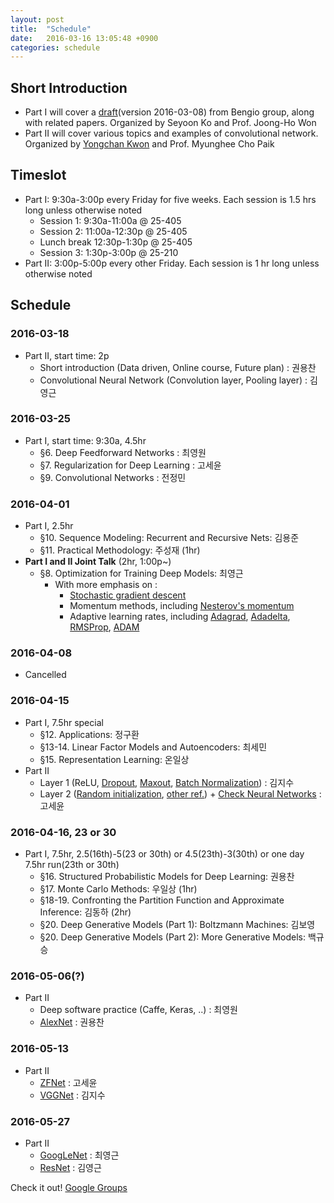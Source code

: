 ```yaml
---
layout: post
title:  "Schedule"
date:   2016-03-16 13:05:48 +0900
categories: schedule
---
```

## Short Introduction

* Part I will cover a [draft](http://www.deeplearningbook.org/)(version 2016-03-08) from Bengio group, along with related papers.  Organized by Seyoon Ko and Prof. Joong-Ho Won
* Part II will cover various topics and examples of convolutional network. Organized by [Yongchan Kwon](https://ykwon0407.github.io) and Prof. Myunghee Cho Paik

## Timeslot

* Part I: 9:30a-3:00p every Friday for five weeks. Each session is 1.5 hrs long unless otherwise noted
    * Session 1: 9:30a-11:00a @ 25-405
    * Session 2: 11:00a-12:30p @ 25-405
    * Lunch break 12:30p-1:30p @ 25-405
    * Session 3: 1:30p-3:00p @ 25-210
* Part II: 3:00p-5:00p every other Friday. Each session is 1 hr long unless otherwise noted


## Schedule

### 2016-03-18

* Part II, start time: 2p
    - Short introduction (Data driven, Online course, Future plan) : 권용찬
    - Convolutional Neural Network (Convolution layer, Pooling layer) : 김영근

### 2016-03-25

* Part I, start time: 9:30a, 4.5hr
    * §6. Deep Feedforward Networks : 최영원
    * §7. Regularization for Deep Learning : 고세윤
    * §9. Convolutional Networks : 전정민

### 2016-04-01

* Part I, 2.5hr 
    * §10. Sequence Modeling: Recurrent and Recursive Nets: 김용준
    * §11. Practical Methodology: 주성재 (1hr)
* __Part I and II Joint Talk__ (2hr, 1:00p~)
    * §8. Optimization for Training Deep Models: 최영근
        * With more emphasis on :
            * [Stochastic gradient descent](https://github.com/cs231n/cs231n.github.io/blob/master/neural-networks-3.md#sgd)
            * Momentum methods, including [Nesterov's momentum](http://arxiv.org/pdf/1212.0901v2.pdf)
            * Adaptive learning rates, including [Adagrad](http://jmlr.org/papers/v12/duchi11a.html), [Adadelta](http://arxiv.org/abs/1212.5701), [RMSProp](http://www.cs.toronto.edu/~tijmen/csc321/slides/lecture_slides_lec6.pdf), [ADAM](http://arxiv.org/abs/1412.6980) 

### 2016-04-08 

* Cancelled

### 2016-04-15

* Part I, 7.5hr special
    * §12. Applications: 정구환
    * §13-14. Linear Factor Models and Autoencoders: 최세민
    * §15. Representation Learning: 온일상
* Part II
    - Layer 1 (ReLU, [Dropout](https://www.cs.toronto.edu/~hinton/absps/JMLRdropout.pdf), [Maxout](http://jmlr.csail.mit.edu/proceedings/papers/v28/goodfellow13.pdf), [Batch Normalization](http://arxiv.org/abs/1502.03167)) : 김지수
    - Layer 2 ([Random initialization](http://jmlr.org/proceedings/papers/v9/glorot10a/glorot10a.pdf), [other ref.](http://arxiv.org/abs/1502.01852)) + [Check Neural Networks](https://github.com/cs231n/cs231n.github.io/blob/master/neural-networks-3.md#baby) : 고세윤

### 2016-04-16, 23 or 30
* Part I, 7.5hr, 2.5(16th)-5(23 or 30th) or 4.5(23th)-3(30th) or one day 7.5hr run(23th or 30th)
    * §16. Structured Probabilistic Models for Deep Learning: 권용찬
    * §17. Monte Carlo Methods: 우일상 (1hr)
    * §18-19. Confronting the Partition Function and Approximate Inference: 김동하 (2hr)
    * §20. Deep Generative Models (Part 1): Boltzmann Machines: 김보영
    * §20. Deep Generative Models (Part 2): More Generative Models: 백규승

### 2016-05-06(?)
* Part II
    - Deep software practice (Caffe, Keras, ..) : 최영원
    - [AlexNet](http://papers.nips.cc/paper/4824-imagenet-classification-with-deep-convolutional-neural-networks.pdf) : 권용찬
 
### 2016-05-13
* Part II
    - [ZFNet](http://arxiv.org/abs/1311.2901) : 고세윤
    - [VGGNet](http://www.robots.ox.ac.uk/~vgg/research/very_deep/) : 김지수
 
### 2016-05-27

* Part II
    - [GoogLeNet](http://arxiv.org/abs/1409.4842) : 최영근
    - [ResNet](http://arxiv.org/abs/1512.03385) : 김영근

Check it out! [Google Groups](https://groups.google.com/forum/#!forum/deep-reading-club)


